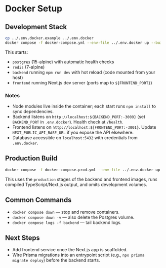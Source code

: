 # Docker Setup

## Development Stack
```bash
cp ../.env.docker.example ../.env.docker
docker compose -f docker-compose.yml --env-file ../.env.docker up --build
```

This starts:
- `postgres` (15-alpine) with automatic health checks
- `redis` (7-alpine)
- `backend` running `npm run dev` with hot reload (code mounted from your host)
- `frontend` running Next.js dev server (ports map to `${FRONTEND_PORT}`)

### Notes
- Node modules live inside the container; each start runs `npm install` to sync dependencies.
- Backend listens on `http://localhost:${BACKEND_PORT:-3000}` (set `BACKEND_PORT` in `.env.docker`). Health check at `/health`.
- Frontend listens on `http://localhost:${FRONTEND_PORT:-3001}`. Update `NEXT_PUBLIC_API_BASE_URL` if you expose the API elsewhere.
- Database accessible on `localhost:5432` with credentials from `.env.docker`.

## Production Build
```bash
docker compose -f docker-compose.prod.yml --env-file ../.env.docker up --build -d
```

This uses the `production` stages of the backend and frontend images, runs compiled TypeScript/Next.js output, and omits development volumes.

## Common Commands
- `docker compose down` — stop and remove containers.
- `docker compose down -v` — also delete the Postgres volume.
- `docker compose logs -f backend` — tail backend logs.

## Next Steps
- Add frontend service once the Next.js app is scaffolded.
- Wire Prisma migrations into an entrypoint script (e.g., `npx prisma migrate deploy`) before the backend starts.
